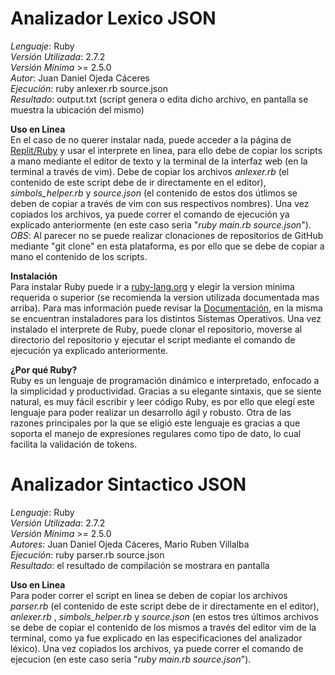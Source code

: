 # Analizador Lexico JSON
_Lenguaje_: Ruby<br/>
_Versión Utilizada_: 2.7.2<br/>
_Versión Mínima_ >= 2.5.0<br/>
_Autor_: Juan Daniel Ojeda Cáceres<br/>
_Ejecución_: ruby anlexer.rb source.json<br/>
_Resultado_: output.txt (script genera o edita dicho archivo, en pantalla se muestra la ubicación del mismo)

**Uso en Linea**<br/>
En el caso de no querer instalar nada, puede acceder a la página de [Replit/Ruby](https://replit.com/languages/ruby) y usar el interprete en linea, para ello debe de copiar los scripts a mano mediante el editor de texto y la terminal de la interfaz web (en la terminal a través de vim). Debe de copiar los archivos _anlexer.rb_ (el contenido de este script debe de ir directamente en el editor), *simbols_helper.rb* y _source.json_ (el contenido de estos dos útlimos se deben de copiar a través de vim con sus respectivos nombres). Una vez copiados los archivos, ya puede correr el comando de ejecución ya explicado anteriormente (en este caso seria "_ruby main.rb source.json_"). _OBS_: Al parecer no se puede realizar clonaciones de repositorios de GitHub mediante "git clone" en esta plataforma, es por ello que se debe de copiar a mano el contenido de los scripts.

**Instalación**<br/>
Para instalar Ruby puede ir a [ruby-lang.org](https://www.ruby-lang.org/en/downloads/) y elegir la version minima requerida o superior (se recomienda la version utilizada documentada mas arriba). Para mas información puede revisar la [Documentación](https://www.ruby-lang.org/es/documentation/installation/), en la misma se encuentran instaladores para los distintos Sistemas Operativos. Una vez instalado el interprete de Ruby, puede clonar el repositorio, moverse al directorio del repositorio y ejecutar el script mediante el comando de ejecución ya explicado anteriormente.

**¿Por qué Ruby?**<br/>
Ruby es un lenguaje de programación dinámico e interpretado, enfocado a la simplicidad y productividad. Gracias a su elegante sintaxis, que se siente natural, es muy fácil escribir y leer código Ruby, es por ello que elegí este lenguaje para poder realizar un desarrollo ágil y robusto. Otra de las razones principales por la que se eligió este lenguaje es gracias a que soporta el manejo de expresiones regulares como tipo de dato, lo cual facilita la validación de tokens.

# Analizador Sintactico JSON
_Lenguaje_: Ruby<br/>
_Versión Utilizada_: 2.7.2<br/>
_Versión Mínima_ >= 2.5.0<br/>
_Autores_: Juan Daniel Ojeda Cáceres, Mario Ruben Villalba<br/>
_Ejecución_: ruby parser.rb source.json<br/>
_Resultado_: el resultado de compilación se mostrara en pantalla

**Uso en Linea**<br/>
Para poder correr el script en linea se deben de copiar los archivos _parser.rb_ (el contenido de este script debe de ir directamente en el editor), _anlexer.rb_ , *simbols_helper.rb* y _source.json_ (en estos tres últimos archivos se debe de copiar el contenido de los mismos a través del editor vim de la terminal, como ya fue explicado en las especificaciones del analizador léxico). Una vez copiados los archivos, ya puede correr el comando de ejecucion (en este caso seria "_ruby main.rb source.json_").